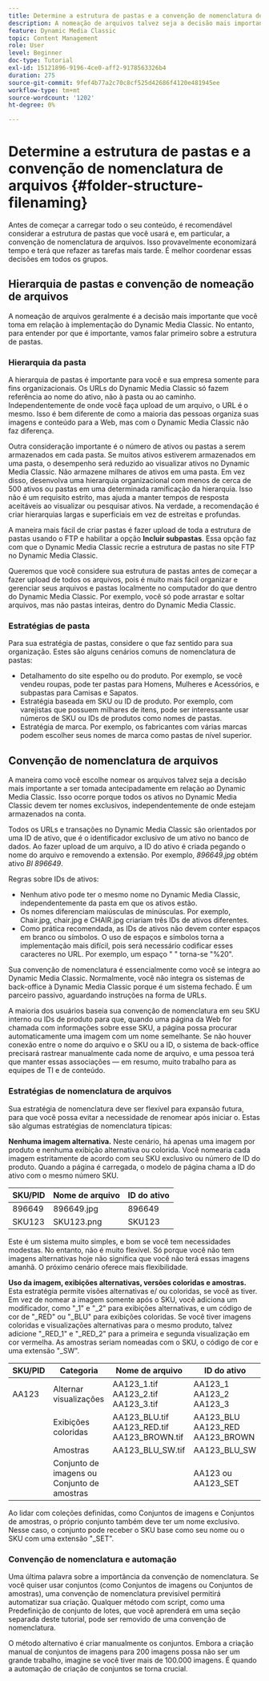 ```yaml
---
title: Determine a estrutura de pastas e a convenção de nomenclatura de arquivos
description: A nomeação de arquivos talvez seja a decisão mais importante que você tomará ao implementar o Dynamic Media Classic. A estrutura de pastas também é importante. Saiba por que é tão importante e as possíveis abordagens a serem seguidas para a estrutura de pastas e os nomes de arquivos.
feature: Dynamic Media Classic
topic: Content Management
role: User
level: Beginner
doc-type: Tutorial
exl-id: 15121896-9196-4ce0-aff2-9178563326b4
duration: 275
source-git-commit: 9fef4b77a2c70c8cf525d42686f4120e481945ee
workflow-type: tm+mt
source-wordcount: '1202'
ht-degree: 0%

---
```


# Determine a estrutura de pastas e a convenção de nomenclatura de arquivos {#folder-structure-filenaming}

Antes de começar a carregar todo o seu conteúdo, é recomendável considerar a estrutura de pastas que você usará e, em particular, a convenção de nomenclatura de arquivos. Isso provavelmente economizará tempo e terá que refazer as tarefas mais tarde. É melhor coordenar essas decisões em todos os grupos.

## Hierarquia de pastas e convenção de nomeação de arquivos

A nomeação de arquivos geralmente é a decisão mais importante que você toma em relação à implementação do Dynamic Media Classic. No entanto, para entender por que é importante, vamos falar primeiro sobre a estrutura de pastas.

### Hierarquia da pasta

A hierarquia de pastas é importante para você e sua empresa somente para fins organizacionais. Os URLs do Dynamic Media Classic só fazem referência ao nome do ativo, não à pasta ou ao caminho. Independentemente de onde você faça upload de um arquivo, o URL é o mesmo. Isso é bem diferente de como a maioria das pessoas organiza suas imagens e conteúdo para a Web, mas com o Dynamic Media Classic não faz diferença.

Outra consideração importante é o número de ativos ou pastas a serem armazenados em cada pasta. Se muitos ativos estiverem armazenados em uma pasta, o desempenho será reduzido ao visualizar ativos no Dynamic Media Classic. Não armazene milhares de ativos em uma pasta. Em vez disso, desenvolva uma hierarquia organizacional com menos de cerca de 500 ativos ou pastas em uma determinada ramificação da hierarquia. Isso não é um requisito estrito, mas ajuda a manter tempos de resposta aceitáveis ao visualizar ou pesquisar ativos. Na verdade, a recomendação é criar hierarquias largas e superficiais em vez de estreitas e profundas.

A maneira mais fácil de criar pastas é fazer upload de toda a estrutura de pastas usando o FTP e habilitar a opção **Incluir subpastas**. Essa opção faz com que o Dynamic Media Classic recrie a estrutura de pastas no site FTP no Dynamic Media Classic.

Queremos que você considere sua estrutura de pastas antes de começar a fazer upload de todos os arquivos, pois é muito mais fácil organizar e gerenciar seus arquivos e pastas localmente no computador do que dentro do Dynamic Media Classic. Por exemplo, você só pode arrastar e soltar arquivos, mas não pastas inteiras, dentro do Dynamic Media Classic.

### Estratégias de pasta

Para sua estratégia de pastas, considere o que faz sentido para sua organização. Estes são alguns cenários comuns de nomenclatura de pastas:

- Detalhamento do site espelho ou do produto. Por exemplo, se você vendeu roupas, pode ter pastas para Homens, Mulheres e Acessórios, e subpastas para Camisas e Sapatos.
- Estratégia baseada em SKU ou ID de produto. Por exemplo, com varejistas que possuem milhares de itens, pode ser interessante usar números de SKU ou IDs de produtos como nomes de pastas.
- Estratégia de marca. Por exemplo, os fabricantes com várias marcas podem escolher seus nomes de marca como pastas de nível superior.

## Convenção de nomenclatura de arquivos

A maneira como você escolhe nomear os arquivos talvez seja a decisão mais importante a ser tomada antecipadamente em relação ao Dynamic Media Classic. Isso ocorre porque todos os ativos no Dynamic Media Classic devem ter nomes exclusivos, independentemente de onde estejam armazenados na conta.

Todos os URLs e transações no Dynamic Media Classic são orientados por uma ID de ativo, que é o identificador exclusivo de um ativo no banco de dados. Ao fazer upload de um arquivo, a ID do ativo é criada pegando o nome do arquivo e removendo a extensão. Por exemplo, _896649.jpg_ obtém ativo _BI 896649_.

Regras sobre IDs de ativos:

- Nenhum ativo pode ter o mesmo nome no Dynamic Media Classic, independentemente da pasta em que os ativos estão.
- Os nomes diferenciam maiúsculas de minúsculas. Por exemplo, Chair.jpg, chair.jpg e CHAIR.jpg criariam três IDs de ativos diferentes.
- Como prática recomendada, as IDs de ativos não devem conter espaços em branco ou símbolos. O uso de espaços e símbolos torna a implementação mais difícil, pois será necessário codificar esses caracteres no URL. Por exemplo, um espaço &quot; &quot; torna-se &quot;%20&quot;.

Sua convenção de nomenclatura é essencialmente como você se integra ao Dynamic Media Classic. Normalmente, você não integra os sistemas de back-office à Dynamic Media Classic porque é um sistema fechado. É um parceiro passivo, aguardando instruções na forma de URLs.

A maioria dos usuários baseia sua convenção de nomenclatura em seu SKU interno ou IDs de produto para que, quando uma página da Web for chamada com informações sobre esse SKU, a página possa procurar automaticamente uma imagem com um nome semelhante. Se não houver conexão entre o nome do arquivo e o SKU ou a ID, o sistema de back-office precisará rastrear manualmente cada nome de arquivo, e uma pessoa terá que manter essas associações — em resumo, muito trabalho para as equipes de TI e de conteúdo.

### Estratégias de nomenclatura de arquivos

Sua estratégia de nomenclatura deve ser flexível para expansão futura, para que você possa evitar a necessidade de renomear após iniciar o. Estas são algumas estratégias de nomenclatura típicas:

**Nenhuma imagem alternativa.** Neste cenário, há apenas uma imagem por produto e nenhuma exibição alternativa ou colorida. Você nomearia cada imagem estritamente de acordo com seu SKU exclusivo ou número de ID do produto. Quando a página é carregada, o modelo de página chama a ID do ativo com o mesmo número SKU.

| SKU/PID | Nome de arquivo | ID do ativo |
| ------- | ---------- | -------- |
| 896649 | 896649.jpg | 896649 |
| SKU123 | SKU123.png | SKU123 |

Este é um sistema muito simples, e bom se você tem necessidades modestas. No entanto, não é muito flexível. Só porque você não tem imagens alternativas hoje não significa que você não terá essas imagens amanhã. O próximo cenário oferece mais flexibilidade.

**Uso da imagem, exibições alternativas, versões coloridas e amostras.** Esta estratégia permite visões alternativas e/ ou coloridas, se você as tiver. Em vez de nomear a imagem somente após o SKU, você adiciona um modificador, como &quot;_1&quot; e &quot;_2&quot; para exibições alternativas, e um código de cor de &quot;_RED&quot; ou &quot;_BLU&quot; para exibições coloridas. Se você tiver imagens coloridas e visualizações alternativas para o mesmo produto, talvez adicione &quot;_RED_1&quot; e &quot;_RED_2&quot; para a primeira e segunda visualização em cor vermelha. As amostras seriam nomeadas com o SKU, o código de cor e uma extensão &quot;_SW&quot;.

| SKU/PID | Categoria | Nome de arquivo | ID do ativo |
| ------- | ----------------------- | ------------------------------------------- | ------------------------------- |
| AA123 | Alternar visualizações | AA123_1.tif AA123_2.tif AA123_3.tif | AA123_1 AA123_2 AA123_3 |
|         | Exibições coloridas | AA123_BLU.tif AA123_RED.tif AA123_BROWN.tif | AA123_BLU AA123_RED AA123_BROWN |
|         | Amostras | AA123_BLU_SW.tif | AA123_BLU_SW |
|         | Conjunto de imagens ou Conjunto de amostras |                                             | AA123 ou AA123_SET | — |

Ao lidar com coleções definidas, como Conjuntos de imagens e Conjuntos de amostras, o próprio conjunto também deve ter um nome exclusivo. Nesse caso, o conjunto pode receber o SKU base como seu nome ou o SKU com uma extensão &quot;_SET&quot;.

### Convenção de nomenclatura e automação

Uma última palavra sobre a importância da convenção de nomenclatura. Se você quiser usar conjuntos (como Conjuntos de imagens ou Conjuntos de amostras), uma convenção de nomenclatura previsível permitirá automatizar sua criação. Qualquer método com script, como uma Predefinição de conjunto de lotes, que você aprenderá em uma seção separada deste tutorial, pode ser removido de uma convenção de nomenclatura.

O método alternativo é criar manualmente os conjuntos. Embora a criação manual de conjuntos de imagens para 200 imagens possa não ser um grande trabalho, imagine se você tiver mais de 100.000 imagens. É quando a automação de criação de conjuntos se torna crucial.
